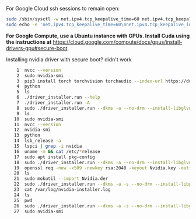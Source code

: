 For Google Cloud ssh sessions to remain open:
```bash
sudo /sbin/sysctl -w net.ipv4.tcp_keepalive_time=60 net.ipv4.tcp_keepalive_intvl=60 net.ipv4.tcp_keepalive_probes=5
sudo echo -e 'net.ipv4.tcp_keepalive_time=60\nnet.ipv4.tcp_keepalive_intvl=60\nnet.ipv4.tcp_keepalive_probes=5' >> /etc/sysctl.conf
```

**For Google Compute, use a Ubuntu instance with GPUs. Install Cuda using the instructions at**
https://cloud.google.com/compute/docs/gpus/install-drivers-gpu#secure-boot

Installing nvidia driver with secure boot? didn't work
```sh
    1  nvcc --version
    2  sudo nvidia-smi
    3  pip3 install torch torchvision torchaudio --index-url https://download.pytorch.org/whl/cu118
    4  python
    5  ls
    6  ./driver_installer.run --help
    7  ./driver_installer.run -A
    8  sudo ./driver_installer.run --dkms -a --no-drm --install-libglvnd
    9  ls
   10  sudo nvidia-smi 
   11  nvcc --version
   12  nvidia-smi 
   13  python
   14  lsb_release -a
   15  lspci | grep -i nvidia
   16  uname -m && cat /etc/*release
   17  sudo apt install pkg-config 
   18  sudo ./driver_installer.run --dkms -a --no-drm --install-libglvndopenssl req -new -x509 -newkey rsa:2048 -keyout Nvidia.key -outform DER -out Nvidia.der -nodes -days 36500 -subj "/CN=Graphics Drivers"
   19  openssl req -new -x509 -newkey rsa:2048 -keyout Nvidia.key -outform DER -out Nvidia.der -nodes -days 36500 -subj "/CN=Graphics Drivers"
   20  ls
   21  sudo mokutil --import Nvidia.der 
   22  sudo ./driver_installer.run --dkms -a -s --no-drm --install-libglvnd --module-signing-secret-key=~/Nvidia.key --module-signing-public-key=~/Nvidia.der
   23  cat /var/log/nvidia-installer.log 
   24  ls
   25  pwd
   26  sudo ./driver_installer.run --dkms -a -s --no-drm --install-libglvnd --module-signing-secret-key=/home/ryan_mccoppin_1_ctr_afrl_af_mil/Nvidia.key --module-signing-public-key=/home/ryan_mccoppin_1_ctr_afrl_af_mil/Nvidia.der
   27  sudo nvidia-smi
```